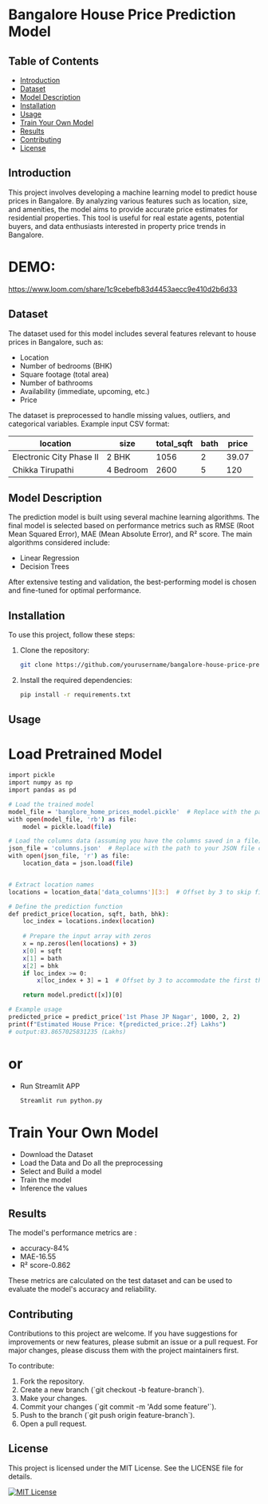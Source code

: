 # Bangalore House Price Prediction Model

## Table of Contents
- [Introduction](#introduction)
- [Dataset](#dataset)
- [Model Description](#model-description)
- [Installation](#installation)
- [Usage](#usage)
- [Train Your Own Model](#train-your-own-model)
- [Results](#results)
- [Contributing](#contributing)
- [License](#license)

## Introduction

This project involves developing a machine learning model to predict house prices in Bangalore. By analyzing various features such as location, size, and amenities, the model aims to provide accurate price estimates for residential properties. This tool is useful for real estate agents, potential buyers, and data enthusiasts interested in property price trends in Bangalore.
# DEMO:
https://www.loom.com/share/1c9cebefb83d4453aecc9e410d2b6d33
## Dataset

The dataset used for this model includes several features relevant to house prices in Bangalore, such as:
- Location
- Number of bedrooms (BHK)
- Square footage (total area)
- Number of bathrooms
- Availability (immediate, upcoming, etc.)
- Price

The dataset is preprocessed to handle missing values, outliers, and categorical variables.
Example input CSV format:

| location                | size      | total_sqft | bath | price |
|-------------------------|-----------|------------|------|-------|
| Electronic City Phase II| 2 BHK     | 1056       | 2    | 39.07 |
| Chikka Tirupathi        | 4 Bedroom | 2600       | 5    | 120   |


## Model Description

The prediction model is built using several machine learning algorithms. The final model is selected based on performance metrics such as RMSE (Root Mean Squared Error), MAE (Mean Absolute Error), and R² score. The main algorithms considered include:
- Linear Regression
- Decision Trees

After extensive testing and validation, the best-performing model is chosen and fine-tuned for optimal performance.

## Installation

To use this project, follow these steps:

1. Clone the repository:
   ```bash
   git clone https://github.com/yourusername/bangalore-house-price-prediction.git
   ```
2. Install the required dependencies:
   ```bash
   pip install -r requirements.txt
   ```

## Usage
# Load Pretrained Model
```bash
import pickle
import numpy as np
import pandas as pd

# Load the trained model
model_file = 'banglore_home_prices_model.pickle'  # Replace with the path to your trained model file
with open(model_file, 'rb') as file:
    model = pickle.load(file)

# Load the columns data (assuming you have the columns saved in a file)
json_file = 'columns.json'  # Replace with the path to your JSON file containing location names
with open(json_file, 'r') as file:
    location_data = json.load(file)


# Extract location names
locations = location_data['data_columns'][3:]  # Offset by 3 to skip first three non-location columns

# Define the prediction function
def predict_price(location, sqft, bath, bhk):
    loc_index = locations.index(location)
    
    # Prepare the input array with zeros
    x = np.zeros(len(locations) + 3)
    x[0] = sqft
    x[1] = bath
    x[2] = bhk
    if loc_index >= 0:
        x[loc_index + 3] = 1  # Offset by 3 to accommodate the first three columns

    return model.predict([x])[0]

# Example usage
predicted_price = predict_price('1st Phase JP Nagar', 1000, 2, 2)
print(f"Estimated House Price: ₹{predicted_price:.2f} Lakhs")
# output:83.8657025831235 (Lakhs)
```
# or
- Run Streamlit APP
  ```bash
  Streamlit run python.py
  ```
# Train Your Own Model
- Download the Dataset
- Load the Data and Do all the preprocessing
- Select and Build a model
- Train the model
- Inference the values

## Results

The model's performance metrics are :
- accuracy-84%
- MAE-16.55
- R² score-0.862

These metrics are calculated on the test dataset and can be used to evaluate the model's accuracy and reliability.

## Contributing

Contributions to this project are welcome. If you have suggestions for improvements or new features, please submit an issue or a pull request. For major changes, please discuss them with the project maintainers first.

To contribute:

1. Fork the repository.
2. Create a new branch (\`git checkout -b feature-branch\`).
3. Make your changes.
4. Commit your changes (\`git commit -m 'Add some feature'\`).
5. Push to the branch (\`git push origin feature-branch\`).
6. Open a pull request.

## License

This project is licensed under the MIT License. See the LICENSE file for details.

[![MIT License](https://img.shields.io/badge/License-MIT-green.svg)](https://choosealicense.com/licenses/mit/)


